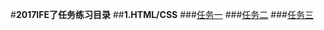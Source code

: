 #**2017IFE了任务练习目录**
##**1.HTML/CSS**
###[任务一](https://hxvin.github.io/IFE-/2017IFE1.1.html)
###[任务二](https://hxvin.github.io/IFE-/IFE1.2/IFE1.2.htm)
###[任务三](https://hxvin.github.io/IFE-/IFE1.32/IFE1.32.html)

